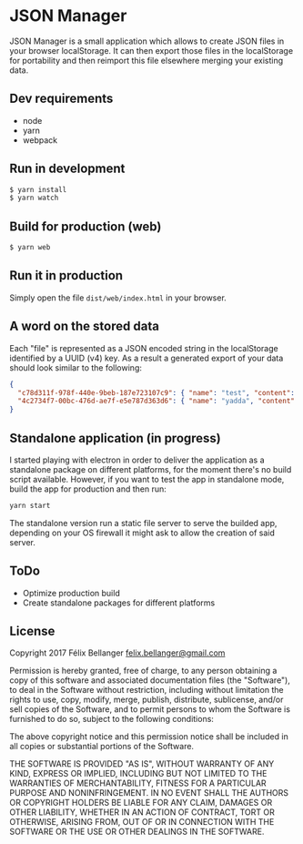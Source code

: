 # JSON Manager

JSON Manager is a small application which allows to create JSON files in your browser localStorage. It can then export those files in the localStorage for portability and then reimport this file elsewhere merging your existing data.

## Dev requirements

* node
* yarn
* webpack

## Run in development

```sh
$ yarn install
$ yarn watch
```

## Build for production (web)

```sh
$ yarn web
```

## Run it in production

Simply open the file `dist/web/index.html` in your browser.

## A word on the stored data

Each "file" is represented as a JSON encoded string in the localStorage identified by a UUID (v4) key. As a result a generated export of your data should look similar to the following:

```json
{
  "c78d311f-978f-440e-9beb-187e723107c9": { "name": "test", "content": "[1, 2, 3]" },
  "4c2734f7-00bc-476d-ae7f-e5e787d363d6": { "name": "yadda", "content": "{\"key\":\"value\",\"int\":6}" }
}
```

## Standalone application (in progress)

I started playing with electron in order to deliver the application as a standalone package on different platforms, for the moment there's no build script available. However, if you want to test the app in standalone mode, build the app for production and then run:

```sh
yarn start
```

The standalone version run a static file server to serve the builded app, depending on your OS firewall it might ask to allow the creation of said server.

## ToDo

* Optimize production build
* Create standalone packages for different platforms

## License

Copyright 2017 Félix Bellanger <felix.bellanger@gmail.com>

Permission is hereby granted, free of charge, to any person obtaining a copy of this software and associated documentation files (the "Software"), to deal in the Software without restriction, including without limitation the rights to use, copy, modify, merge, publish, distribute, sublicense, and/or sell copies of the Software, and to permit persons to whom the Software is furnished to do so, subject to the following conditions:

The above copyright notice and this permission notice shall be included in all copies or substantial portions of the Software.

THE SOFTWARE IS PROVIDED "AS IS", WITHOUT WARRANTY OF ANY KIND, EXPRESS OR IMPLIED, INCLUDING BUT NOT LIMITED TO THE WARRANTIES OF MERCHANTABILITY, FITNESS FOR A PARTICULAR PURPOSE AND NONINFRINGEMENT. IN NO EVENT SHALL THE AUTHORS OR COPYRIGHT HOLDERS BE LIABLE FOR ANY CLAIM, DAMAGES OR OTHER LIABILITY, WHETHER IN AN ACTION OF CONTRACT, TORT OR OTHERWISE, ARISING FROM, OUT OF OR IN CONNECTION WITH THE SOFTWARE OR THE USE OR OTHER DEALINGS IN THE SOFTWARE.